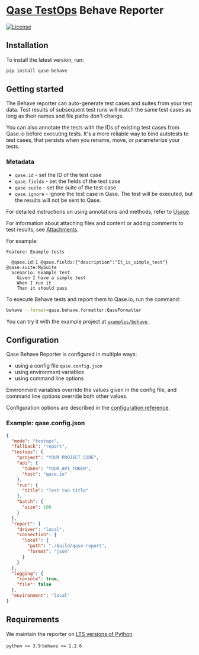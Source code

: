 # [Qase TestOps](https://qase.io) Behave Reporter

[![License](https://lxgaming.github.io/badges/License-Apache%202.0-blue.svg)](https://www.apache.org/licenses/LICENSE-2.0)

## Installation

To install the latest version, run:

```sh
pip install qase-behave
```

## Getting started

The Behave reporter can auto-generate test cases
and suites from your test data.
Test results of subsequent test runs will match the same test cases
as long as their names and file paths don't change.

You can also annotate the tests with the IDs of existing test cases
from Qase.io before executing tests. It's a more reliable way to bind
autotests to test cases, that persists when you rename, move, or
parameterize your tests.

### Metadata

- `qase.id` - set the ID of the test case
- `qase.fields` - set the fields of the test case
- `qase.suite` - set the suite of the test case
- `qase.ignore` - ignore the test case in Qase. The test will be executed, but the results will not be sent to Qase.

For detailed instructions on using annotations and methods, refer to [Usage](docs/usage.md).

For information about attaching files and content or adding comments to test results, see [Attachments](docs/ATTACHMENTS.md).

For example:

```gherkin
Feature: Example tests

  @qase.id:1 @qase.fields:{"description":"It_is_simple_test"} @qase.suite:MySuite
  Scenario: Example test
    Given I have a simple test
    When I run it
    Then it should pass
```

To execute Behave tests and report them to Qase.io, run the command:

```bash
behave --format=qase.behave.formatter:QaseFormatter
```

You can try it with the example project at [`examples/behave`](../examples/behave/).

## Configuration

Qase Behave Reporter is configured in multiple ways:

- using a config file `qase.config.json`
- using environment variables
- using command line options

Environment variables override the values given in the config file,
and command line options override both other values.

Configuration options are described in the
[configuration reference](docs/CONFIGURATION.md).

### Example: qase.config.json

```json
{
  "mode": "testops",
  "fallback": "report",
  "testops": {
    "project": "YOUR_PROJECT_CODE",
    "api": {
      "token": "YOUR_API_TOKEN",
      "host": "qase.io"
    },
    "run": {
      "title": "Test run title"
    },
    "batch": {
      "size": 100
    }
  },
  "report": {
    "driver": "local",
    "connection": {
      "local": {
        "path": "./build/qase-report",
        "format": "json"
      }
    }
  },
  "logging": {
    "console": true,
    "file": false
  },
  "environment": "local"
}
```

## Requirements

We maintain the reporter on [LTS versions of Python](https://devguide.python.org/versions/).

`python >= 3.9`
`behave >= 1.2.6`

<!-- references -->

